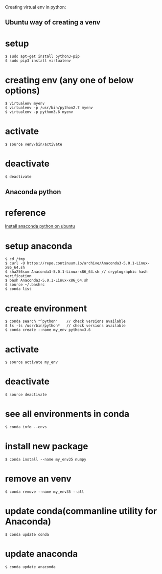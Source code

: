 Creating virtual env in python:

## Ubuntu way of creating a venv
# setup
```
$ sudo apt-get install python3-pip
$ sudo pip3 install virtualenv 
```

# creating env (any one of below options)
```
$ virtualenv myenv
$ virtualenv -p /usr/bin/python2.7 myenv
$ virtualenv -p python3.6 myenv
```

# activate
```
$ source venv/bin/activate
```

# deactivate
```
$ deactivate
```

## Anaconda python

# reference
[Install anaconda python on ubuntu](https://www.digitalocean.com/community/tutorials/how-to-install-the-anaconda-python-distribution-on-ubuntu-16-04)

# setup anaconda
```
$ cd /tmp
$ curl -O https://repo.continuum.io/archive/Anaconda3-5.0.1-Linux-x86_64.sh
$ sha256sum Anaconda3-5.0.1-Linux-x86_64.sh	// cryptographic hash verification
$ bash Anaconda3-5.0.1-Linux-x86_64.sh
$ source ~/.bashrc
$ conda list
```

# create environment
```
$ conda search "^python"	// check versions available
$ ls -ls /usr/bin/python* 	// check versions available
$ conda create --name my_env python=3.6
```

# activate
```
$ source activate my_env
```

# deactivate
```
$ source deactivate
```

# see all environments in conda
```
$ conda info --envs
```

# install new package
```
$ conda install --name my_env35 numpy
```

# remove an venv
```
$ conda remove --name my_env35 --all
```

# update conda(commanline utility for Anaconda)
```
$ conda update conda
```

# update anaconda
```
$ conda update anaconda
```
